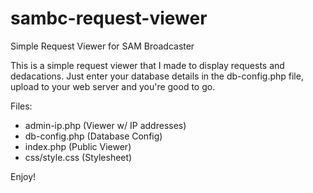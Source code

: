 # sambc-request-viewer
Simple Request Viewer for SAM Broadcaster

This is a simple request viewer that I made to display requests and dedacations.
Just enter your database details in the db-config.php file, upload to your web server and you're good to go.

Files:

- admin-ip.php (Viewer w/ IP addresses)
- db-config.php (Database Config)
- index.php (Public Viewer)
- css/style.css (Stylesheet)

Enjoy!
